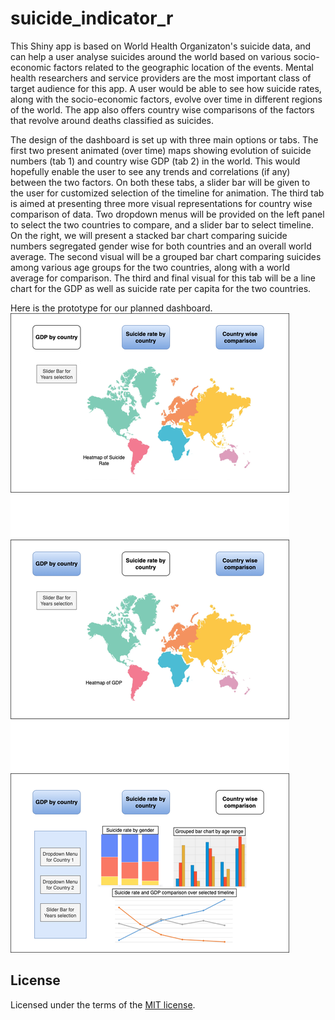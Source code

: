 # suicide_indicator_r
This Shiny app is based on World Health Organizaton's suicide data, and can help a user analyse suicides around the world based on various socio-economic factors related to the geographic location of the events. Mental health researchers and service providers are the most important class of target audience for this app. A user would be able to see how suicide rates, along with the socio-economic factors, evolve over time in different regions of the world. The app also offers country wise comparisons of the factors that revolve around deaths classified as suicides.

The design of the dashboard is set up with three main options or tabs. The first two present animated (over time) maps showing evolution of suicide numbers (tab 1) and country wise GDP (tab 2) in the world. This would hopefully enable the user to see any trends and correlations (if any) between the two factors. On both these tabs, a slider bar will be given to the user for customized selection of the timeline for animation. The third tab is aimed at presenting three more visual representations for country wise comparison of data. Two dropdown menus will be provided on the left panel to select the two countries to compare, and a slider bar to select timeline. On the right, we will present a stacked bar chart comparing suicide numbers segregated gender wise for both countries and an overall world average. The second visual will be a grouped bar chart comparing suicides among various age groups for the two countries, along with a world average for comparison. The third and final visual for this tab will be a line chart for the GDP as well as suicide rate per capita for the two countries. 

Here is the prototype for our planned dashboard.
![dash_prototype](./img/dash_design.png)


## License 
Licensed under the terms of the [MIT license](https://github.com/UBC-MDS/suicide_indicator_r/blob/main/LICENSE).
